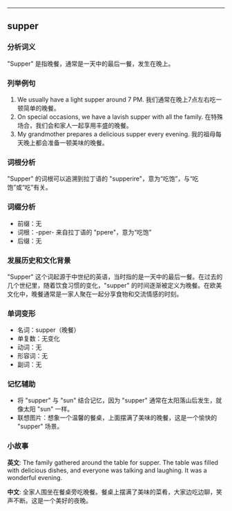 
---------------
## supper
### 分析词义
"Supper" 是指晚餐，通常是一天中的最后一餐，发生在晚上。

### 列举例句
1. We usually have a light supper around 7 PM.
   我们通常在晚上7点左右吃一顿简单的晚餐。
2. On special occasions, we have a lavish supper with all the family.
   在特殊场合，我们会和家人一起享用丰盛的晚餐。
3. My grandmother prepares a delicious supper every evening.
   我的祖母每天晚上都会准备一顿美味的晚餐。

### 词根分析
"Supper" 的词根可以追溯到拉丁语的 "supperire"，意为“吃饱”，与“吃饱”或“吃”有关。

### 词缀分析
- 前缀：无
- 词根：-pper- 来自拉丁语的 "ppere"，意为“吃饱”
- 后缀：无

### 发展历史和文化背景
"Supper" 这个词起源于中世纪的英语，当时指的是一天中的最后一餐。在过去的几个世纪里，随着饮食习惯的变化，"supper" 的时间逐渐被定义为晚餐。在欧美文化中，晚餐通常是一家人聚在一起分享食物和交流情感的时刻。

### 单词变形
- 名词：supper（晚餐）
- 单复数：无变化
- 动词：无
- 形容词：无
- 副词：无

### 记忆辅助
- 将 "supper" 与 "sun" 结合记忆，因为 "supper" 通常在太阳落山后发生，就像太阳 "sun" 一样。
- 联想图片：想象一个温馨的餐桌，上面摆满了美味的晚餐，这是一个愉快的 "supper" 场景。

### 小故事
**英文**:
The family gathered around the table for supper. The table was filled with delicious dishes, and everyone was talking and laughing. It was a wonderful evening.

**中文**:
全家人围坐在餐桌旁吃晚餐。餐桌上摆满了美味的菜肴，大家边吃边聊，笑声不断。这是一个美好的夜晚。

